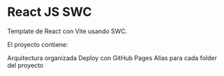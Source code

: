 # React JS SWC

Template de React con Vite usando SWC.

El proyecto contiene:

Arquitectura organizada
Deploy con GitHub Pages
Alias para cada folder del proyecto